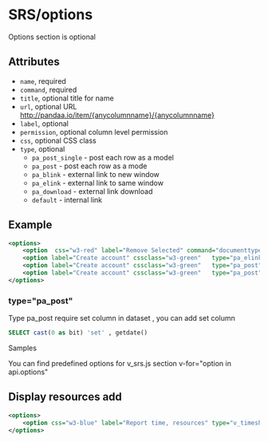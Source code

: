 # SRS/options

Options section is optional  

## Attributes

- `name`, required
- `command`, required
- `title`, optional title for name
- `url`, optional URL http://pandaa.io/item/{anycolumnname}/{anycolumnname}
- `label`, optional
- `permission`, optional column level permission
- `css`, optional CSS class
- `type`, optional 
  - `pa_post_single` - post each row as a model
  - `pa_post` - post each row as a mode
  - `pa_blink` - external link to new window
  - `pa_elink` - external link to same window
  - `pa_download` - external link download
  - `default` - internal link

## Example

``` xml
<options>
	<option  css="w3-red" label="Remove Selected" command="documenttypes"  type="pa_post" url="/api/config/delete" />
	<option label="Create account" cssclass="w3-green"   type="pa_elink" url="/#/crm/account" />
	<option label="Create account" cssclass="w3-green"   type="pa_post" url="action:select" />
	<option label="Create account" cssclass="w3-green"   type="pa_post" url="action:unselect" />
</options>
```


### type="pa_post"

Type pa_post require set column in dataset , you can add set column 

``` sql
SELECT cast(0 as bit) 'set' , getdate()
```

Samples

You can find predefined options for v_srs.js section   v-for="option in api.options"

## Display resources add

``` xml
<options>
   	<option css="w3-blue" label="Report time, resources" type="v_timesheet" />
</options>
```
